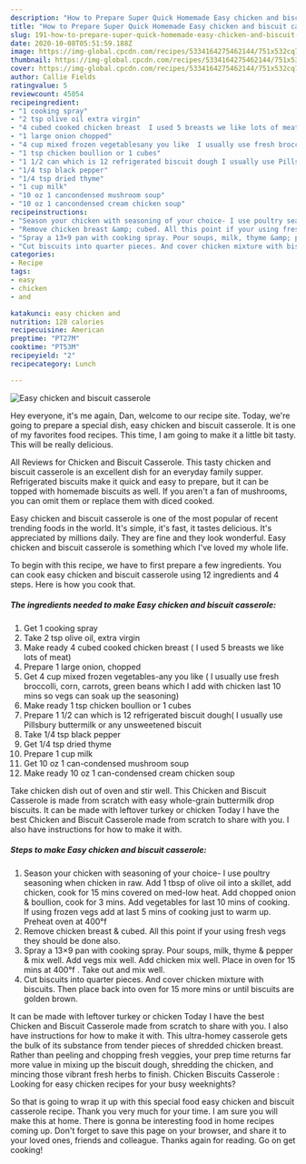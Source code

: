 ```yaml
---
description: "How to Prepare Super Quick Homemade Easy chicken and biscuit casserole"
title: "How to Prepare Super Quick Homemade Easy chicken and biscuit casserole"
slug: 191-how-to-prepare-super-quick-homemade-easy-chicken-and-biscuit-casserole
date: 2020-10-08T05:51:59.188Z
image: https://img-global.cpcdn.com/recipes/5334164275462144/751x532cq70/easy-chicken-and-biscuit-casserole-recipe-main-photo.jpg
thumbnail: https://img-global.cpcdn.com/recipes/5334164275462144/751x532cq70/easy-chicken-and-biscuit-casserole-recipe-main-photo.jpg
cover: https://img-global.cpcdn.com/recipes/5334164275462144/751x532cq70/easy-chicken-and-biscuit-casserole-recipe-main-photo.jpg
author: Callie Fields
ratingvalue: 5
reviewcount: 45054
recipeingredient:
- "1 cooking spray"
- "2 tsp olive oil extra virgin"
- "4 cubed cooked chicken breast  I used 5 breasts we like lots of meat"
- "1 large onion chopped"
- "4 cup mixed frozen vegetablesany you like  I usually use fresh broccolli corn carrots green beans which I add with chicken last 10 mins so vegs can soak up the seasoning"
- "1 tsp chicken boullion or 1 cubes"
- "1 1/2 can which is 12 refrigerated biscuit dough I usually use Pillsbury buttermilk or any unsweetened biscuit"
- "1/4 tsp black pepper"
- "1/4 tsp dried thyme"
- "1 cup milk"
- "10 oz 1 cancondensed mushroom soup"
- "10 oz 1 cancondensed cream chicken soup"
recipeinstructions:
- "Season your chicken with seasoning of your choice- I use poultry seasoning when chicken in raw. Add 1 tbsp of olive oil into a skillet, add chicken, cook for 15 mins covered on med-low heat. Add chopped onion &amp; boullion, cook for 3 mins. Add vegetables for last 10 mins of cooking. If using frozen vegs add at last 5 mins of cooking just to warm up. Preheat oven at 400°f"
- "Remove chicken breast &amp; cubed. All this point if your using fresh vegs they should be done also."
- "Spray a 13×9 pan with cooking spray. Pour soups, milk, thyme &amp; pepper &amp; mix well. Add vegs mix well. Add chicken mix well. Place in oven for 15 mins at 400°f . Take out and mix well."
- "Cut biscuits into quarter pieces. And cover chicken mixture with biscuits. Then place back into oven for 15 more mins or until biscuits are golden brown."
categories:
- Recipe
tags:
- easy
- chicken
- and

katakunci: easy chicken and 
nutrition: 128 calories
recipecuisine: American
preptime: "PT27M"
cooktime: "PT53M"
recipeyield: "2"
recipecategory: Lunch

---
```



![Easy chicken and biscuit casserole](https://img-global.cpcdn.com/recipes/5334164275462144/751x532cq70/easy-chicken-and-biscuit-casserole-recipe-main-photo.jpg)

Hey everyone, it's me again, Dan, welcome to our recipe site. Today, we're going to prepare a special dish, easy chicken and biscuit casserole. It is one of my favorites food recipes. This time, I am going to make it a little bit tasty. This will be really delicious.

All Reviews for Chicken and Biscuit Casserole. This tasty chicken and biscuit casserole is an excellent dish for an everyday family supper. Refrigerated biscuits make it quick and easy to prepare, but it can be topped with homemade biscuits as well. If you aren&#39;t a fan of mushrooms, you can omit them or replace them with diced cooked.

Easy chicken and biscuit casserole is one of the most popular of recent trending foods in the world. It's simple, it's fast, it tastes delicious. It's appreciated by millions daily. They are fine and they look wonderful. Easy chicken and biscuit casserole is something which I've loved my whole life.


To begin with this recipe, we have to first prepare a few ingredients. You can cook easy chicken and biscuit casserole using 12 ingredients and 4 steps. Here is how you cook that.

<!--inarticleads1-->

##### The ingredients needed to make Easy chicken and biscuit casserole:

1. Get 1 cooking spray
1. Take 2 tsp olive oil, extra virgin
1. Make ready 4 cubed cooked chicken breast ( I used 5 breasts we like lots of meat)
1. Prepare 1 large onion, chopped
1. Get 4 cup mixed frozen vegetables-any you like ( I usually use fresh broccolli, corn, carrots, green beans which I add with chicken last 10 mins so vegs can soak up the seasoning)
1. Make ready 1 tsp chicken boullion or 1 cubes
1. Prepare 1 1/2 can which is 12 refrigerated biscuit dough( I usually use Pillsbury buttermilk or any unsweetened biscuit
1. Take 1/4 tsp black pepper
1. Get 1/4 tsp dried thyme
1. Prepare 1 cup milk
1. Get 10 oz 1 can-condensed mushroom soup
1. Make ready 10 oz 1 can-condensed cream chicken soup


Take chicken dish out of oven and stir well. This Chicken and Biscuit Casserole is made from scratch with easy whole-grain buttermilk drop biscuits. It can be made with leftover turkey or chicken Today I have the best Chicken and Biscuit Casserole made from scratch to share with you. I also have instructions for how to make it with. 

<!--inarticleads2-->

##### Steps to make Easy chicken and biscuit casserole:

1. Season your chicken with seasoning of your choice- I use poultry seasoning when chicken in raw. Add 1 tbsp of olive oil into a skillet, add chicken, cook for 15 mins covered on med-low heat. Add chopped onion &amp; boullion, cook for 3 mins. Add vegetables for last 10 mins of cooking. If using frozen vegs add at last 5 mins of cooking just to warm up. Preheat oven at 400°f
1. Remove chicken breast &amp; cubed. All this point if your using fresh vegs they should be done also.
1. Spray a 13×9 pan with cooking spray. Pour soups, milk, thyme &amp; pepper &amp; mix well. Add vegs mix well. Add chicken mix well. Place in oven for 15 mins at 400°f . Take out and mix well.
1. Cut biscuits into quarter pieces. And cover chicken mixture with biscuits. Then place back into oven for 15 more mins or until biscuits are golden brown.


It can be made with leftover turkey or chicken Today I have the best Chicken and Biscuit Casserole made from scratch to share with you. I also have instructions for how to make it with. This ultra-homey casserole gets the bulk of its substance from tender pieces of shredded chicken breast. Rather than peeling and chopping fresh veggies, your prep time returns far more value in mixing up the biscuit dough, shredding the chicken, and mincing those vibrant fresh herbs to finish. Chicken Biscuits Casserole : Looking for easy chicken recipes for your busy weeknights? 

So that is going to wrap it up with this special food easy chicken and biscuit casserole recipe. Thank you very much for your time. I am sure you will make this at home. There is gonna be interesting food in home recipes coming up. Don't forget to save this page on your browser, and share it to your loved ones, friends and colleague. Thanks again for reading. Go on get cooking!
